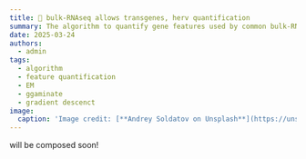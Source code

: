 ```yaml
---
title: 🧬 bulk-RNAseq allows transgenes, herv quantification
summary: The algorithm to quantify gene features used by common bulk-RNAseq cannot represent hERV which overlap frequently with genes. Here I discussed the algorithms for feature quantification, and successfully quantified hERV and transgenes by implementing the proper one  
date: 2025-03-24
authors:
  - admin
tags:
  - algorithm
  - feature quantification
  - EM
  - ggaminate
  - gradient descenct
image:
  caption: 'Image credit: [**Andrey Soldatov on Unsplash**](https://unsplash.com)'
---
```


will be composed soon!

